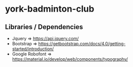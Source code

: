 # york-badminton-club

## Libraries / Dependencies
- Jquery => https://api.jquery.com/
- Bootstrap => https://getbootstrap.com/docs/4.0/getting-started/introduction/
- Google Robofont => https://material.io/develop/web/components/typography/